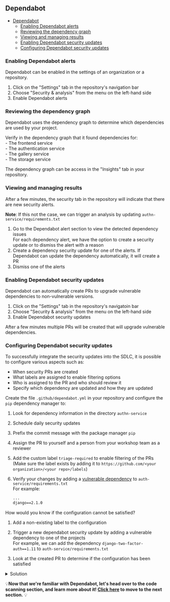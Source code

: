 ## Dependabot

- [Dependabot](#dependabot)
  - [Enabling Dependabot alerts](#enabling-dependabot-alerts)
  - [Reviewing the dependency graph](#reviewing-the-dependency-graph)
  - [Viewing and managing results](#viewing-and-managing-results)
  - [Enabling Dependabot security updates](#enabling-dependabot-security-updates)
  - [Configuring Dependabot security updates](#configuring-dependabot-security-updates)

### Enabling Dependabot alerts
Dependabot can be enabled in the settings of an organization or a repository.

1. Click on the "Settings" tab in the repository's navigation bar
2. Choose "Security & analysis" from the menu on the left-hand side
3. Enable Dependabot alerts

### Reviewing the dependency graph
Dependabot uses the dependency graph to determine which dependencies are used by your project.

Verify in the dependency graph that it found dependencies for:  
    - The frontend service  
    - The authentication service  
    - The gallery service  
    - The storage service  

The dependency graph can be access in the "Insights" tab in your repository.

### Viewing and managing results

After a few minutes, the security tab in the repository will indicate that there are new security alerts.

**Note**: If this not the case, we can trigger an analysis by updating `authn-service/requirements.txt`

1. Go to the Dependabot alert section to view the detected dependency issues  
    For each dependency alert, we have the option to create a security update or to dismiss the alert with a reason
2. Create a dependency security update for one of the alerts. If Dependabot can update the dependency automatically, it will create a PR
3. Dismiss one of the alerts

### Enabling Dependabot security updates

Dependabot can automatically create PRs to upgrade vulnerable dependencies to non-vulnerable versions.

1. Click on the "Settings" tab in the repository's navigatoin bar
2. Choose "Security & analysis" from the menu on the left-hand side
3. Enable Dependabot security updates

After a few minutes multiple PRs will be created that will upgrade vulnerable dependencies.

### Configuring Dependabot security updates

To successfully integrate the security updates into the SDLC, it is possible to configure various aspects such as:

- When security PRs are created
- What labels are assigned to enable filtering options
- Who is assigned to the PR and who should review it
- Specify which dependency are updated and how they are updated

Create the file `.github/dependabot.yml` in your repository and configure the `pip` dependency manager to:
  1. Look for dependency information in the directory `authn-service`
  2. Schedule daily security updates
  3. Prefix the commit message with the package manager `pip`
  4. Assign the PR to yourself and a person from your workshop team as a reviewer
  5. Add the custom label `triage-required` to enable filtering of the PRs (Make sure the label exists by adding it to `https://github.com/<your organization>/<your repo>/labels`)
  6. Verify your changes by adding a [vulnerable dependency](https://github.com/advisories?query=severity%3Ahigh+ecosystem%3Apip) to `auth-service/requirements.txt`  
      For example:

      ```requirements.txt
      ...
      django==2.1.0
      ```

How would you know if the configuration cannot be satisfied?

1. Add a non-existing label to the configuration

2. Trigger a new dependabot security update by adding a vulnerable dependency to one of the projects  
   For example, we can add the dependency `django-two-factor-auth==1.11` to `auth-service/requirements.txt`

3. Look at the created PR to determine if the configuration has been satisfied

  <details>
  <summary>Solution</summary>

  ```yaml
  version: 2
  updates:
    - package-ecosystem: "pip"
      directory: "/authn-service"
      schedule:
        interval: "daily"
      labels:
        - "triage-required"
      assignees:
        - "<github handle>"
      reviewers:
        - "<github handle>"
      commit-message:
        prefix: "pip"
  ```
  </details>

💡**Now that we're familiar with Dependabot, let's head over to the code scanning section, and learn more about it! [Click here](code-scanning.md) to move to the next section.** 💡
